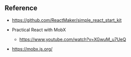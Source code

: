 ## Reference
- https://github.com/ReactMaker/simple_react_start_kit

- Practical React with MobX
    - https://www.youtube.com/watch?v=XGwuM_u7UeQ
- https://mobx.js.org/